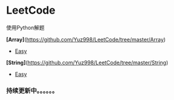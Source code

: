 # LeetCode

使用Python解题 

**[Array]**(https://github.com/Yuz998/LeetCode/tree/master/Array)

 - [Easy](https://github.com/Yuz998/LeetCode/tree/master/Array/Easy)

**[String]**(https://github.com/Yuz998/LeetCode/tree/master/String)

- [Easy](https://github.com/Yuz998/LeetCode/tree/master/String/Easy)

### 持续更新中。。。。。。
